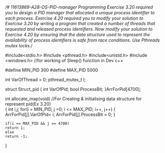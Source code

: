 /*# 11613869-A28-OS-PID-manager
 Programming Exercise 3.20 required you to design a PID manager that allocated a unique process identiﬁer to each process.
 Exercise 4.20 required you to modify your solution to Exercise 3.20 by writing a program that created a number of threads 
 that requested and released process identiﬁers. Now modify your solution to Exercise 4.20 by ensuring that the data structure
 used to represent the availability of process identiﬁers is safe from race conditions. Use Pthreads mutex locks.*/
 
#include<stdio.h>
#include <pthread.h>
#include<unistd.h>
#include <windows.h>                        //for working of Sleep() function in Dev c++

#define MIN_PID 300
#define MAX_PID 5000

int VarOfThread = 0;
pthread_mutex_t l;

struct Struct_pid
{
    int VarOfPid;
    bool ProcessBit;
}ArrForPid[4700];

int allocate_map(void)                      //For Creating & initialising data structure for represent pid(Ex 3.20)            
{
    int i,j;
    for(i = MIN_PID, j =0; i <= MAX_PID; i++, j++)
    {
        ArrForPid[j].VarOfPid= i;
        ArrForPid[j].ProcessBit = 0;
    }

    if(i == MAX_PID && j == 4700)
    return 1;
	else
    return -1;
}

